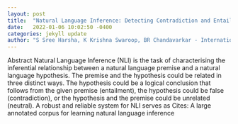 ```yaml
---
layout: post
title:  "Natural Language Inference: Detecting Contradiction and Entailment in Multilingual Text"
date:   2022-01-06 10:02:50 -0400
categories: jekyll update
author: "S Sree Harsha, K Krishna Swaroop, BR Chandavarkar - International Conference on , 2021"
---
```

Abstract Natural Language Inference (NLI) is the task of characterising the inferential relationship between a natural language premise and a natural language hypothesis. The premise and the hypothesis could be related in three distinct ways. The hypothesis could be a logical conclusion that follows from the given premise (entailment), the hypothesis could be false (contradiction), or the hypothesis and the premise could be unrelated (neutral). A robust and reliable system for NLI serves as Cites: A large annotated corpus for learning natural language inference